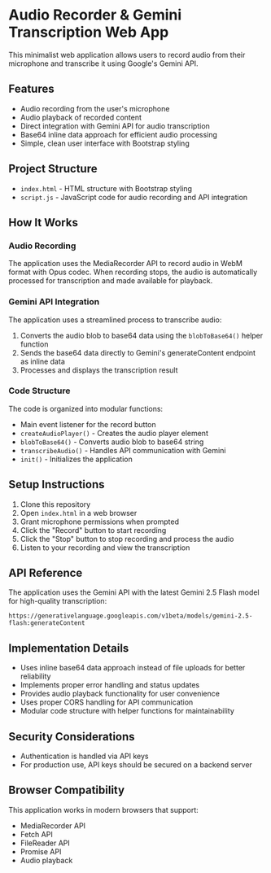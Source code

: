 # Audio Recorder & Gemini Transcription Web App

This minimalist web application allows users to record audio from their microphone and transcribe it using Google's Gemini API.

## Features

- Audio recording from the user's microphone
- Audio playback of recorded content
- Direct integration with Gemini API for audio transcription
- Base64 inline data approach for efficient audio processing
- Simple, clean user interface with Bootstrap styling

## Project Structure

- `index.html` - HTML structure with Bootstrap styling
- `script.js` - JavaScript code for audio recording and API integration

## How It Works

### Audio Recording

The application uses the MediaRecorder API to record audio in WebM format with Opus codec. When recording stops, the audio is automatically processed for transcription and made available for playback.

### Gemini API Integration

The application uses a streamlined process to transcribe audio:
1. Converts the audio blob to base64 data using the `blobToBase64()` helper function
2. Sends the base64 data directly to Gemini's generateContent endpoint as inline data
3. Processes and displays the transcription result

### Code Structure

The code is organized into modular functions:
- Main event listener for the record button
- `createAudioPlayer()` - Creates the audio player element
- `blobToBase64()` - Converts audio blob to base64 string
- `transcribeAudio()` - Handles API communication with Gemini
- `init()` - Initializes the application

## Setup Instructions

1. Clone this repository
2. Open `index.html` in a web browser
3. Grant microphone permissions when prompted
4. Click the "Record" button to start recording
5. Click the "Stop" button to stop recording and process the audio
6. Listen to your recording and view the transcription

## API Reference

The application uses the Gemini API with the latest Gemini 2.5 Flash model for high-quality transcription:

```
https://generativelanguage.googleapis.com/v1beta/models/gemini-2.5-flash:generateContent
```

## Implementation Details

- Uses inline base64 data approach instead of file uploads for better reliability
- Implements proper error handling and status updates
- Provides audio playback functionality for user convenience
- Uses proper CORS handling for API communication
- Modular code structure with helper functions for maintainability

## Security Considerations

- Authentication is handled via API keys
- For production use, API keys should be secured on a backend server

## Browser Compatibility

This application works in modern browsers that support:
- MediaRecorder API
- Fetch API
- FileReader API
- Promise API
- Audio playback
